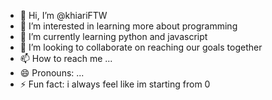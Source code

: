 - 👋 Hi, I’m @khiariFTW
- 👀 I’m interested in learning more about programming  
- 🌱 I’m currently learning python and javascript
- 💞️ I’m looking to collaborate on reaching our goals together
- 📫 How to reach me ...
- 😄 Pronouns: ...
- ⚡ Fun fact: i always feel like im starting from 0

<!---
khiariFTW/khiariFTW is a ✨ special ✨ repository because its `README.md` (this file) appears on your GitHub profile.
You can click the Preview link to take a look at your changes.
--->
